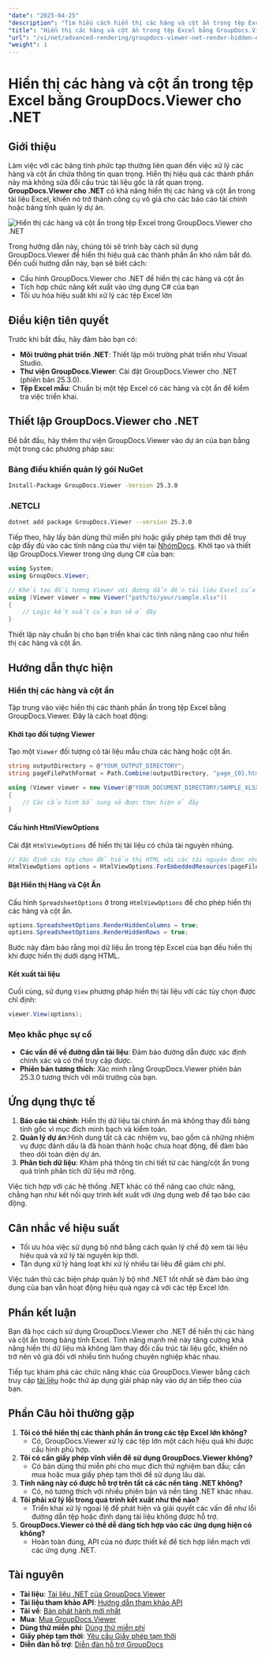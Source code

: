 ```yaml
---
"date": "2025-04-25"
"description": "Tìm hiểu cách hiển thị các hàng và cột ẩn trong tệp Excel bằng GroupDocs.Viewer cho .NET. Tăng cường khả năng hiển thị dữ liệu hiệu quả mà không cần thay đổi cấu trúc tài liệu."
"title": "Hiển thị các hàng và cột ẩn trong tệp Excel bằng GroupDocs.Viewer cho .NET - Hướng dẫn nâng cao"
"url": "/vi/net/advanced-rendering/groupdocs-viewer-net-render-hidden-excel-rows-columns/"
"weight": 1
---
```


# Hiển thị các hàng và cột ẩn trong tệp Excel bằng GroupDocs.Viewer cho .NET

## Giới thiệu

Làm việc với các bảng tính phức tạp thường liên quan đến việc xử lý các hàng và cột ẩn chứa thông tin quan trọng. Hiển thị hiệu quả các thành phần này mà không sửa đổi cấu trúc tài liệu gốc là rất quan trọng. **GroupDocs.Viewer cho .NET** có khả năng hiển thị các hàng và cột ẩn trong tài liệu Excel, khiến nó trở thành công cụ vô giá cho các báo cáo tài chính hoặc bảng tính quản lý dự án.

![Hiển thị các hàng và cột ẩn trong tệp Excel trong GroupDocs.Viewer cho .NET](/viewer/advanced-rendering/render-hidden-rows-columns-excel-files-img.png)

Trong hướng dẫn này, chúng tôi sẽ trình bày cách sử dụng GroupDocs.Viewer để hiển thị hiệu quả các thành phần ẩn khó nắm bắt đó. Đến cuối hướng dẫn này, bạn sẽ biết cách:
- Cấu hình GroupDocs.Viewer cho .NET để hiển thị các hàng và cột ẩn
- Tích hợp chức năng kết xuất vào ứng dụng C# của bạn
- Tối ưu hóa hiệu suất khi xử lý các tệp Excel lớn

## Điều kiện tiên quyết

Trước khi bắt đầu, hãy đảm bảo bạn có:
- **Môi trường phát triển .NET**: Thiết lập môi trường phát triển như Visual Studio.
- **Thư viện GroupDocs.Viewer**: Cài đặt GroupDocs.Viewer cho .NET (phiên bản 25.3.0).
- **Tệp Excel mẫu**: Chuẩn bị một tệp Excel có các hàng và cột ẩn để kiểm tra việc triển khai.

## Thiết lập GroupDocs.Viewer cho .NET

Để bắt đầu, hãy thêm thư viện GroupDocs.Viewer vào dự án của bạn bằng một trong các phương pháp sau:

### Bảng điều khiển quản lý gói NuGet

```bash
Install-Package GroupDocs.Viewer -Version 25.3.0
```

### .NETCLI

```bash
dotnet add package GroupDocs.Viewer --version 25.3.0
```

Tiếp theo, hãy lấy bản dùng thử miễn phí hoặc giấy phép tạm thời để truy cập đầy đủ vào các tính năng của thư viện tại [NhómDocs](https://purchase.groupdocs.com/temporary-license/). Khởi tạo và thiết lập GroupDocs.Viewer trong ứng dụng C# của bạn:

```csharp
using System;
using GroupDocs.Viewer;

// Khởi tạo đối tượng Viewer với đường dẫn đến tài liệu Excel của bạn
using (Viewer viewer = new Viewer("path/to/your/sample.xlsx"))
{
    // Logic kết xuất của bạn sẽ ở đây
}
```

Thiết lập này chuẩn bị cho bạn triển khai các tính năng nâng cao như hiển thị các hàng và cột ẩn.

## Hướng dẫn thực hiện

### Hiển thị các hàng và cột ẩn

Tập trung vào việc hiển thị các thành phần ẩn trong tệp Excel bằng GroupDocs.Viewer. Đây là cách hoạt động:

#### Khởi tạo đối tượng Viewer

Tạo một `Viewer` đối tượng có tài liệu mẫu chứa các hàng hoặc cột ẩn.

```csharp
string outputDirectory = @"YOUR_OUTPUT_DIRECTORY";
string pageFilePathFormat = Path.Combine(outputDirectory, "page_{0}.html");

using (Viewer viewer = new Viewer(@"YOUR_DOCUMENT_DIRECTORY/SAMPLE_XLSX_WITH_HIDDEN_ROW_AND_COLUMN"))
{
    // Các cấu hình bổ sung sẽ được thực hiện ở đây
}
```

#### Cấu hình HtmlViewOptions

Cài đặt `HtmlViewOptions` để hiển thị tài liệu có chứa tài nguyên nhúng.

```csharp
// Xác định các tùy chọn để hiển thị HTML với các tài nguyên được nhúng
HtmlViewOptions options = HtmlViewOptions.ForEmbeddedResources(pageFilePathFormat);
```

#### Bật Hiển thị Hàng và Cột Ẩn

Cấu hình `SpreadsheetOptions` ở trong `HtmlViewOptions` để cho phép hiển thị các hàng và cột ẩn.

```csharp
options.SpreadsheetOptions.RenderHiddenColumns = true;
options.SpreadsheetOptions.RenderHiddenRows = true;
```

Bước này đảm bảo rằng mọi dữ liệu ẩn trong tệp Excel của bạn đều hiển thị khi được hiển thị dưới dạng HTML.

#### Kết xuất tài liệu

Cuối cùng, sử dụng `View` phương pháp hiển thị tài liệu với các tùy chọn được chỉ định:

```csharp
viewer.View(options);
```

### Mẹo khắc phục sự cố

- **Các vấn đề về đường dẫn tài liệu**: Đảm bảo đường dẫn được xác định chính xác và có thể truy cập được.
- **Phiên bản tương thích**: Xác minh rằng GroupDocs.Viewer phiên bản 25.3.0 tương thích với môi trường của bạn.

## Ứng dụng thực tế

1. **Báo cáo tài chính**: Hiển thị dữ liệu tài chính ẩn mà không thay đổi bảng tính gốc vì mục đích minh bạch và kiểm toán.
2. **Quản lý dự án**:Hình dung tất cả các nhiệm vụ, bao gồm cả những nhiệm vụ được đánh dấu là đã hoàn thành hoặc chưa hoạt động, để đảm bảo theo dõi toàn diện dự án.
3. **Phân tích dữ liệu**: Khám phá thông tin chi tiết từ các hàng/cột ẩn trong quá trình phân tích dữ liệu mở rộng.

Việc tích hợp với các hệ thống .NET khác có thể nâng cao chức năng, chẳng hạn như kết nối quy trình kết xuất với ứng dụng web để tạo báo cáo động.

## Cân nhắc về hiệu suất

- Tối ưu hóa việc sử dụng bộ nhớ bằng cách quản lý chế độ xem tài liệu hiệu quả và xử lý tài nguyên kịp thời.
- Tận dụng xử lý hàng loạt khi xử lý nhiều tài liệu để giảm chi phí.

Việc tuân thủ các biện pháp quản lý bộ nhớ .NET tốt nhất sẽ đảm bảo ứng dụng của bạn vẫn hoạt động hiệu quả ngay cả với các tệp Excel lớn.

## Phần kết luận

Bạn đã học cách sử dụng GroupDocs.Viewer cho .NET để hiển thị các hàng và cột ẩn trong bảng tính Excel. Tính năng mạnh mẽ này tăng cường khả năng hiển thị dữ liệu mà không làm thay đổi cấu trúc tài liệu gốc, khiến nó trở nên vô giá đối với nhiều tình huống chuyên nghiệp khác nhau.

Tiếp tục khám phá các chức năng khác của GroupDocs.Viewer bằng cách truy cập [tài liệu](https://docs.groupdocs.com/viewer/net/) hoặc thử áp dụng giải pháp này vào dự án tiếp theo của bạn.

## Phần Câu hỏi thường gặp

1. **Tôi có thể hiển thị các thành phần ẩn trong các tệp Excel lớn không?**
   - Có, GroupDocs.Viewer xử lý các tệp lớn một cách hiệu quả khi được cấu hình phù hợp.
2. **Tôi có cần giấy phép vĩnh viễn để sử dụng GroupDocs.Viewer không?**
   - Có bản dùng thử miễn phí cho mục đích thử nghiệm ban đầu; cần mua hoặc mua giấy phép tạm thời để sử dụng lâu dài.
3. **Tính năng này có được hỗ trợ trên tất cả các nền tảng .NET không?**
   - Có, nó tương thích với nhiều phiên bản và nền tảng .NET khác nhau.
4. **Tôi phải xử lý lỗi trong quá trình kết xuất như thế nào?**
   - Triển khai xử lý ngoại lệ để phát hiện và giải quyết các vấn đề như lỗi đường dẫn tệp hoặc định dạng tài liệu không được hỗ trợ.
5. **GroupDocs.Viewer có thể dễ dàng tích hợp vào các ứng dụng hiện có không?**
   - Hoàn toàn đúng, API của nó được thiết kế để tích hợp liền mạch với các ứng dụng .NET.

## Tài nguyên

- **Tài liệu**: [Tài liệu .NET của GroupDocs Viewer](https://docs.groupdocs.com/viewer/net/)
- **Tài liệu tham khảo API**: [Hướng dẫn tham khảo API](https://reference.groupdocs.com/viewer/net/)
- **Tải về**: [Bản phát hành mới nhất](https://releases.groupdocs.com/viewer/net/)
- **Mua**: [Mua GroupDocs.Viewer](https://purchase.groupdocs.com/buy)
- **Dùng thử miễn phí**: [Dùng thử miễn phí](https://releases.groupdocs.com/viewer/net/)
- **Giấy phép tạm thời**: [Yêu cầu Giấy phép tạm thời](https://purchase.groupdocs.com/temporary-license/)
- **Diễn đàn hỗ trợ**: [Diễn đàn hỗ trợ GroupDocs](https://forum.groupdocs.com/c/viewer/9)